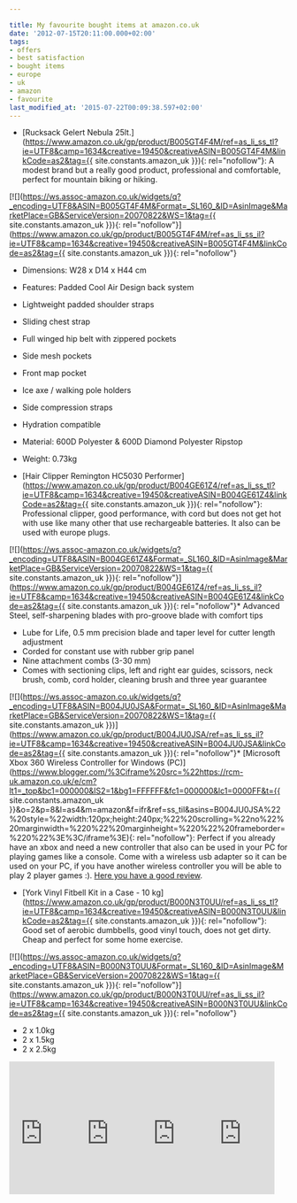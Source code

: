 ```yaml
---

title: My favourite bought items at amazon.co.uk
date: '2012-07-15T20:11:00.000+02:00'
tags:
- offers
- best satisfaction
- bought items
- europe
- uk
- amazon
- favourite
last_modified_at: '2015-07-22T00:09:38.597+02:00'
---
```


  

* [Rucksack Gelert Nebula 25lt.](https://www.amazon.co.uk/gp/product/B005GT4F4M/ref=as_li_ss_tl?ie=UTF8&camp=1634&creative=19450&creativeASIN=B005GT4F4M&linkCode=as2&tag={{ site.constants.amazon_uk }}){: rel="nofollow"}: A modest brand but a really good product, professional and comfortable, perfect for mountain biking or hiking.

[![](https://ws.assoc-amazon.co.uk/widgets/q?_encoding=UTF8&ASIN=B005GT4F4M&Format=_SL160_&ID=AsinImage&MarketPlace=GB&ServiceVersion=20070822&WS=1&tag={{ site.constants.amazon_uk }}){: rel="nofollow"}](https://www.amazon.co.uk/gp/product/B005GT4F4M/ref=as_li_ss_il?ie=UTF8&camp=1634&creative=19450&creativeASIN=B005GT4F4M&linkCode=as2&tag={{ site.constants.amazon_uk }}){: rel="nofollow"}

* Dimensions: W28 x D14 x H44 cm
* Features: Padded Cool Air Design back system
* Lightweight padded shoulder straps
* Sliding chest strap
* Full winged hip belt with zippered pockets
* Side mesh pockets
* Front map pocket
* Ice axe / walking pole holders
* Side compression straps
* Hydration compatible
* Material: 600D Polyester & 600D Diamond Polyester Ripstop
* Weight: 0.73kg

* [Hair Clipper Remington HC5030 Performer](https://www.amazon.co.uk/gp/product/B004GE61Z4/ref=as_li_ss_tl?ie=UTF8&camp=1634&creative=19450&creativeASIN=B004GE61Z4&linkCode=as2&tag={{ site.constants.amazon_uk }}){: rel="nofollow"}: Professional clipper, good performance, with cord but does not get hot with use like many other that use rechargeable batteries. It also can be used with europe plugs.

[![](https://ws.assoc-amazon.co.uk/widgets/q?_encoding=UTF8&ASIN=B004GE61Z4&Format=_SL160_&ID=AsinImage&MarketPlace=GB&ServiceVersion=20070822&WS=1&tag={{ site.constants.amazon_uk }}){: rel="nofollow"}](https://www.amazon.co.uk/gp/product/B004GE61Z4/ref=as_li_ss_il?ie=UTF8&camp=1634&creative=19450&creativeASIN=B004GE61Z4&linkCode=as2&tag={{ site.constants.amazon_uk }}){: rel="nofollow"}*   Advanced Steel, self-sharpening blades with pro-groove blade with comfort tips

* Lube for Life, 0.5 mm precision blade and taper level for cutter length adjustment
* Corded for constant use with rubber grip panel
* Nine attachment combs (3-30 mm)
* Comes with sectioning clips, left and right ear guides, scissors, neck brush, comb, cord holder, cleaning brush and three year guarantee

[![](https://ws.assoc-amazon.co.uk/widgets/q?_encoding=UTF8&ASIN=B004JU0JSA&Format=_SL160_&ID=AsinImage&MarketPlace=GB&ServiceVersion=20070822&WS=1&tag={{ site.constants.amazon_uk }})](https://www.amazon.co.uk/gp/product/B004JU0JSA/ref=as_li_ss_il?ie=UTF8&camp=1634&creative=19450&creativeASIN=B004JU0JSA&linkCode=as2&tag={{ site.constants.amazon_uk }}){: rel="nofollow"}*   [Microsoft Xbox 360 Wireless Controller for Windows (PC)](https://www.blogger.com/%3Ciframe%20src=%22https://rcm-uk.amazon.co.uk/e/cm?lt1=_top&bc1=000000&IS2=1&bg1=FFFFFF&fc1=000000&lc1=0000FF&t={{ site.constants.amazon_uk }}&o=2&p=8&l=as4&m=amazon&f=ifr&ref=ss_til&asins=B004JU0JSA%22%20style=%22width:120px;height:240px;%22%20scrolling=%22no%22%20marginwidth=%220%22%20marginheight=%220%22%20frameborder=%220%22%3E%3C/iframe%3E){: rel="nofollow"}: Perfect if you already have an xbox and need a new controller that also can be used in your PC for playing games like a console. Come with a wireless usb adapter so it can be used on your PC, if you have another wireless controller you will be able to play 2 player games :). [Here you have a good review](/2012/07/offer-on-xbox-360-controller-in-windows.html).

* [York Vinyl Fitbell Kit in a Case - 10 kg](https://www.amazon.co.uk/gp/product/B000N3T0UU/ref=as_li_ss_tl?ie=UTF8&camp=1634&creative=19450&creativeASIN=B000N3T0UU&linkCode=as2&tag={{ site.constants.amazon_uk }}){: rel="nofollow"}: Good set of aerobic dumbbells, good vinyl touch, does not get dirty. Cheap and perfect for some home exercise.

[![](https://ws.assoc-amazon.co.uk/widgets/q?_encoding=UTF8&ASIN=B000N3T0UU&Format=_SL160_&ID=AsinImage&MarketPlace=GB&ServiceVersion=20070822&WS=1&tag={{ site.constants.amazon_uk }}){: rel="nofollow"}](https://www.amazon.co.uk/gp/product/B000N3T0UU/ref=as_li_ss_il?ie=UTF8&camp=1634&creative=19450&creativeASIN=B000N3T0UU&linkCode=as2&tag={{ site.constants.amazon_uk }}){: rel="nofollow"}

* 2 x 1.0kg
* 2 x 1.5kg
* 2 x 2.5kg

<iframe frameborder="0" marginheight="0" marginwidth="0" scrolling="no" src="https://rcm-uk.amazon.co.uk/e/cm?lt1=_top&amp;bc1=000000&amp;IS2=1&amp;bg1=FFFFFF&amp;fc1=000000&amp;lc1=0000FF&amp;t={{ site.constants.amazon_uk }}&amp;o=2&amp;p=8&amp;l=as4&amp;m=amazon&amp;f=ifr&amp;ref=ss_til&amp;asins=B005GT4F4M" style="height: 240px; width: 120px;"></iframe><iframe frameborder="0" marginheight="0" marginwidth="0" scrolling="no" src="https://rcm-uk.amazon.co.uk/e/cm?lt1=_top&amp;bc1=000000&amp;IS2=1&amp;bg1=FFFFFF&amp;fc1=000000&amp;lc1=0000FF&amp;t={{ site.constants.amazon_uk }}&amp;o=2&amp;p=8&amp;l=as4&amp;m=amazon&amp;f=ifr&amp;ref=ss_til&amp;asins=B004GE61Z4" style="height: 240px; width: 120px;"></iframe><iframe frameborder="0" marginheight="0" marginwidth="0" scrolling="no" src="https://rcm-uk.amazon.co.uk/e/cm?lt1=_top&amp;bc1=000000&amp;IS2=1&amp;bg1=FFFFFF&amp;fc1=000000&amp;lc1=0000FF&amp;t={{ site.constants.amazon_uk }}&amp;o=2&amp;p=8&amp;l=as4&amp;m=amazon&amp;f=ifr&amp;ref=ss_til&amp;asins=B004JU0JSA" style="height: 240px; width: 120px;"></iframe><iframe frameborder="0" marginheight="0" marginwidth="0" scrolling="no" src="https://rcm-uk.amazon.co.uk/e/cm?lt1=_top&amp;bc1=000000&amp;IS2=1&amp;bg1=FFFFFF&amp;fc1=000000&amp;lc1=0000FF&amp;t={{ site.constants.amazon_uk }}&amp;o=2&amp;p=8&amp;l=as4&amp;m=amazon&amp;f=ifr&amp;ref=ss_til&amp;asins=B000N3T0UU" style="height: 240px; width: 120px;"></iframe>
